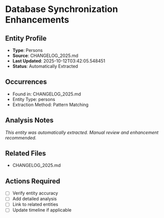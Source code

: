 # Database Synchronization Enhancements

## Entity Profile
- **Type**: Persons
- **Source**: CHANGELOG_2025.md
- **Last Updated**: 2025-10-12T03:42:05.548451
- **Status**: Automatically Extracted

## Occurrences
- Found in: CHANGELOG_2025.md
- Entity Type: persons
- Extraction Method: Pattern Matching

## Analysis Notes
*This entity was automatically extracted. Manual review and enhancement recommended.*

## Related Files
- CHANGELOG_2025.md

## Actions Required
- [ ] Verify entity accuracy
- [ ] Add detailed analysis
- [ ] Link to related entities
- [ ] Update timeline if applicable
